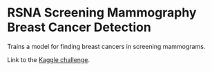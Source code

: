 # RSNA Screening Mammography Breast Cancer Detection

Trains a model for finding breast cancers in screening mammograms.

Link to the [Kaggle challenge](https://www.kaggle.com/competitions/rsna-breast-cancer-detection).
